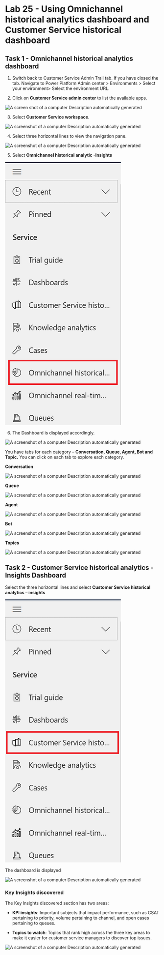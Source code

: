 # Lab 25 - Using Omnichannel historical analytics dashboard and Customer Service historical dashboard

## Task 1 - Omnichannel historical analytics dashboard

1.  Switch back to Customer Service Admin Trail tab. If you have closed
    the tab. Navigate to Power Platform Admin center \> Environments \>
    Select your environment\> Select the environment URL.

2.  Click on **Customer Service admin center** to list the available
    apps.

![A screen shot of a computer Description automatically
generated](./media/media24/image1.png)

3.  Select **Customer Service workspace.**

![A screenshot of a computer Description automatically
generated](./media/media24/image2.png)

4.  Select three horizontal lines to view the navigation pane.

![A screenshot of a computer Description automatically
generated](./media/media24/image3.png)

5.  Select **Omnichannel historical analytic -Insights**

![](./media/media24/image4.png)

6.  The Dashboard is displayed accordingly.

![A screenshot of a computer Description automatically
generated](./media/media24/image5.png)

You have tabs for each category – **Conversation, Queue, Agent, Bot and
Topic.** You can click on each tab to explore each category.

**Conversation**

![A screenshot of a computer Description automatically
generated](./media/media24/image6.png)

**Queue**

![A screenshot of a computer Description automatically
generated](./media/media24/image7.png)

**Agent**

![A screenshot of a computer Description automatically
generated](./media/media24/image8.png)

**Bot**

![A screenshot of a computer Description automatically
generated](./media/media24/image9.png)

**Topics**

![A screenshot of a computer Description automatically
generated](./media/media24/image10.png)

## Task 2 - Customer Service historical analytics - Insights Dashboard

Select the three horizontal lines and select **Customer Service
historical analytics – insights**

![](./media/media24/image11.png)

The dashboard is displayed

![A screenshot of a computer Description automatically
generated](./media/media24/image12.png)

### Key Insights discovered

The Key Insights discovered section has two areas:

- **KPI insights**: Important subjects that impact performance, such as
  CSAT pertaining to priority, volume pertaining to channel, and open
  cases pertaining to queues.

- **Topics to watch**: Topics that rank high across the three key areas
  to make it easier for customer service managers to discover top
  issues.

![A screenshot of a computer Description automatically
generated](./media/media24/image13.png)

